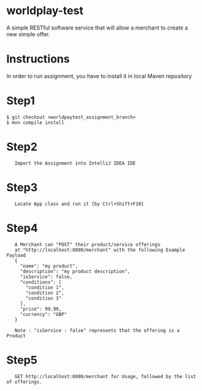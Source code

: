 
# worldplay-test
A simple RESTful software service that will allow a merchant to create a new simple offer.

# Instructions

In order to run assignment, you have to install it in local Maven repository 

# Step1
    $ git checkout <worldpaytest_assignment_branch>
    $ mvn compile install
# Step2
       Import the Assignment into IntelliJ IDEA IDE 
    
# Step3
       Locate App class and run it [by Ctrl+Shift+F10]  
# Step4
       A Merchant can "POST" their product/service offerings
       at "http://localhost:8080/merchant" with the following Example Payload 
       {
         "name": "my product",
         "description": "my product description",
         "isService": false,
         "conditions": [
           "condition 1",
           "condition 2",
           "condition 3"
         ],
         "price": 99.99,
         "currency": "GBP"
       }
       
       Note : "isService : false" represents that the offering is a Product


# Step5
       GET http://localhost:8080/merchant for Usage, followed by the list of offerings.
       

